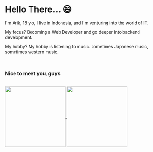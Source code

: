 <h1>Hello There... 😄</h1>

<p>I'm Arik, 18 y.o, I live in Indonesia, and I'm venturing into the world of IT.</p>
<p>My focus? Becoming a Web Developer and go deeper into backend development.</p>
<p>My hobby? My hobby is listening to music. sometimes Japanese music, sometimes western music.</p>
<br/>
<h3><b>Nice to meet you, guys</b></h3>

<br/>

<a href="https://github.com/anuraghazra/github-readme-stats">
  <img height=200 align="center" src="https://github-readme-stats.vercel.app/api?username=ArikusumaWardana" />
</a>
<a href="https://github.com/anuraghazra/convoychat">
  <img height=200 align="center" src="https://github-readme-stats.vercel.app/api/top-langs?username=ArikusumaWardana&layout=compact&langs_count=8&card_width=320" />
</a>
